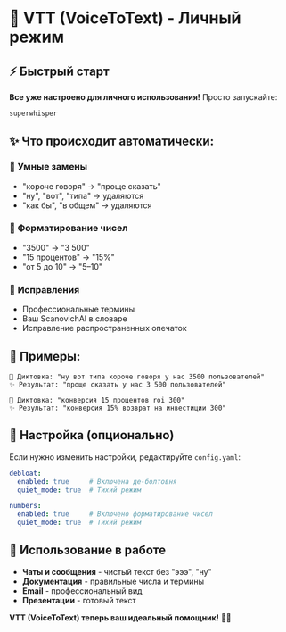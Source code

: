 # 🎯 VTT (VoiceToText) - Личный режим

## ⚡ Быстрый старт

**Все уже настроено для личного использования!** Просто запускайте:

```bash
superwhisper
```

## ✨ Что происходит автоматически:

### 🧹 **Умные замены**
- "короче говоря" → "проще сказать"
- "ну", "вот", "типа" → удаляются
- "как бы", "в общем" → удаляются

### 🔢 **Форматирование чисел**
- "3500" → "3 500"
- "15 процентов" → "15%"
- "от 5 до 10" → "5–10"

### 📝 **Исправления**
- Профессиональные термины
- Ваш ScanovichAI в словаре
- Исправление распространенных опечаток

## 🎯 Примеры:

```
🎤 Диктовка: "ну вот типа короче говоря у нас 3500 пользователей"
✨ Результат: "проще сказать у нас 3 500 пользователей"
```

```
🎤 Диктовка: "конверсия 15 процентов roi 300"
✨ Результат: "конверсия 15% возврат на инвестиции 300"
```

## 🔧 Настройка (опционально)

Если нужно изменить настройки, редактируйте `config.yaml`:

```yaml
debloat:
  enabled: true     # Включена де-болтовня
  quiet_mode: true  # Тихий режим

numbers:
  enabled: true     # Включено форматирование чисел
  quiet_mode: true  # Тихий режим
```

## 🚀 Использование в работе

- **Чаты и сообщения** - чистый текст без "эээ", "ну"
- **Документация** - правильные числа и термины
- **Email** - профессиональный вид
- **Презентации** - готовый текст

**VTT (VoiceToText) теперь ваш идеальный помощник!** 🎤✨

